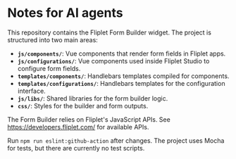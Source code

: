 # Notes for AI agents

This repository contains the Fliplet Form Builder widget. The project is structured into two main areas:

- **`js/components/`**: Vue components that render form fields in Fliplet apps.
- **`js/configurations/`**: Vue components used inside Fliplet Studio to configure form fields.
- **`templates/components/`**: Handlebars templates compiled for components.
- **`templates/configurations/`**: Handlebars templates for the configuration interface.
- **`js/libs/`**: Shared libraries for the form builder logic.
- **`css/`**: Styles for the builder and form outputs.

The Form Builder relies on Fliplet's JavaScript APIs. See <https://developers.fliplet.com/> for available APIs.

Run `npm run eslint:github-action` after changes. The project uses Mocha for tests, but there are currently no test scripts.
